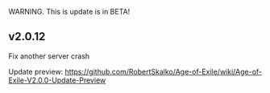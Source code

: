 WARNING. This is update is in BETA!

## v2.0.12

Fix another server crash



Update preview: https://github.com/RobertSkalko/Age-of-Exile/wiki/Age-of-Exile-V2.0.0-Update-Preview